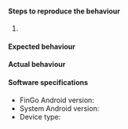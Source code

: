 #### Steps to reproduce the behaviour
1. <!-- List the detail steps to reproduce the problem here -->

#### Expected behaviour


#### Actual behaviour


#### Software specifications
* FinGo Android version:
* System Android version:
* Device type:
